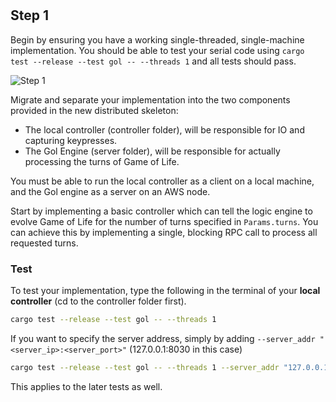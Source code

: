 <!--@include: index.md-->
#

## Step 1

Begin by ensuring you have a working single-threaded, single-machine implementation.
You should be able to test your serial code using `cargo test --release --test gol -- --threads 1` and all tests should pass.

![Step 1](/assets/cw_diagrams-Distributed_1.png)

Migrate and separate your implementation into the two components provided in the new distributed skeleton:

- The local controller (controller folder), will be responsible for IO and capturing keypresses.
- The Gol Engine (server folder), will be responsible for actually processing the turns of Game of Life.

You must be able to run the local controller as a client on a local machine, and the Gol engine as a server on an AWS node.

Start by implementing a basic controller which can tell the logic engine to evolve Game of Life for the number of turns specified in `Params.turns`.
You can achieve this by implementing a single, blocking RPC call to process all requested turns.

### Test

To test your implementation, type the following in the terminal of your **local controller** (cd to the controller folder first).

``` bash
cargo test --release --test gol -- --threads 1
```

If you want to specify the server address, simply by adding `--server_addr "<server_ip>:<server_port>"`
(127.0.0.1:8030 in this case)

``` bash
cargo test --release --test gol -- --threads 1 --server_addr "127.0.0.1:8030"
```

This applies to the later tests as well.
